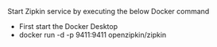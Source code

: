Start Zipkin service by executing the below Docker command
- First start the Docker Desktop
- docker run -d -p 9411:9411 openzipkin/zipkin
